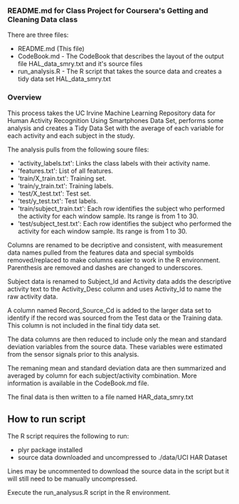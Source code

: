 ### README.md for Class Project for Coursera's Getting and Cleaning Data class ###

There are three files:
- README.md (This file)
- CodeBook.md - The CodeBook that describes the layout of the output file HAL_data_smry.txt and it's source files
- run_analysis.R - The R script that takes the source data and creates a tidy data set HAL_data_smry.txt

### Overview ###

This process takes the UC Irvine Machine Learning Repository data for Human Activity Recognition Using Smartphones Data Set, performs some analysis and creates a Tidy Data Set with the average of each variable for each activity and each subject in the study.

The analysis pulls from the following soure files:
- 'activity_labels.txt': Links the class labels with their activity name.
- 'features.txt': List of all features.
- 'train/X_train.txt': Training set.
- 'train/y_train.txt': Training labels.
- 'test/X_test.txt': Test set.
- 'test/y_test.txt': Test labels.
- 'train/subject_train.txt': Each row identifies the subject who performed the activity for each window sample. Its range is from 1 to 30. 
- 'test/subject_test.txt': Each row identifies the subject who performed the activity for each window sample. Its range is from 1 to 30. 

Columns are renamed to be decriptive and consistent, with measurement data names pulled from the features data and special symbolds removed/replaced to make columns easier to work in the R environment.  Parenthesis are removed and dashes are changed to underscores.

Subject data is renamed to Subject_Id and Activity data adds the descriptive activity text to the Activity_Desc column and uses Activity_Id to name the raw activity data.

A column named Record_Source_Cd is added to the larger data set to identify if the record was sourced from the Test data or the Training data.  This column is not included in the final tidy data set.

The data columns are then reduced to include only the mean and standard deviation variables from the source data.  These variables were estimated from the sensor signals prior to this analysis.

The remaning mean and standard deviation data are then summarized and averaged by column for each subject/activity combination.  More information is available in the CodeBook.md file.

The final data is then written to a file named HAR_data_smry.txt

## How to run script ##

The R script requires the following to run:

- plyr package installed
- source data downloaded and uncompressed to ./data/UCI HAR Dataset

Lines may be uncommented to download the source data in the script but it will still need to be manually uncompressed.

Execute the run_analysus.R script in the R environment.


